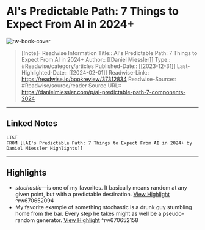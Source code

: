 # AI's Predictable Path: 7 Things to Expect From AI in 2024+

![rw-book-cover](https://media.beehiiv.com/cdn-cgi/image/fit=scale-down,format=auto,onerror=redirect,quality=80/uploads/asset/file/6908f048-79f0-45d2-9096-7c8df58c8215/aipp-header-miessler.png)
<br>
>[!note]- Readwise Information
>Title:: AI's Predictable Path: 7 Things to Expect From AI in 2024+
>Author:: [[Daniel Miessler]]
>Type:: #Readwise/category/articles
>Published-Date:: [[2023-12-31]]
>Last-Highlighted-Date:: [[2024-02-01]]
>Readwise-Link:: https://readwise.io/bookreview/37312834
>Readwise-Source:: #Readwise/source/reader
>Source URL:: https://danielmiessler.com/p/ai-predictable-path-7-components-2024
--- 

## Linked Notes
```dataview
LIST
FROM [[AI's Predictable Path: 7 Things to Expect From AI in 2024+ by Daniel Miessler Highlights]]
```

---

## Highlights
- *stochastic*—is one of my favorites. It basically means random at any given point, but with a predictable destination. [View Highlight](https://readwise.io/open/670652094) ^rw670652094
- My favorite example of something stochastic is a drunk guy stumbling home from the bar. Every step he takes might as well be a pseudo-random generator. [View Highlight](https://readwise.io/open/670652158) ^rw670652158
